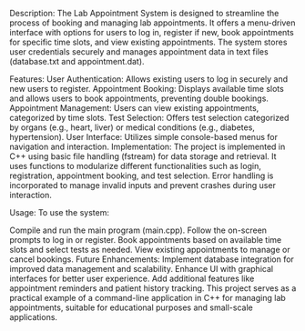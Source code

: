 Description:
The Lab Appointment System is designed to streamline the process of booking and managing lab appointments. It offers a menu-driven interface with options for users to log in, register if new, book appointments for specific time slots, and view existing appointments. The system stores user credentials securely and manages appointment data in text files (database.txt and appointment.dat).

Features:
User Authentication: Allows existing users to log in securely and new users to register.
Appointment Booking: Displays available time slots and allows users to book appointments, preventing double bookings.
Appointment Management: Users can view existing appointments, categorized by time slots.
Test Selection: Offers test selection categorized by organs (e.g., heart, liver) or medical conditions (e.g., diabetes, hypertension).
User Interface: Utilizes simple console-based menus for navigation and interaction.
Implementation:
The project is implemented in C++ using basic file handling (fstream) for data storage and retrieval. It uses functions to modularize different functionalities such as login, registration, appointment booking, and test selection. Error handling is incorporated to manage invalid inputs and prevent crashes during user interaction.

Usage:
To use the system:

Compile and run the main program (main.cpp).
Follow the on-screen prompts to log in or register.
Book appointments based on available time slots and select tests as needed.
View existing appointments to manage or cancel bookings.
Future Enhancements:
Implement database integration for improved data management and scalability.
Enhance UI with graphical interfaces for better user experience.
Add additional features like appointment reminders and patient history tracking.
This project serves as a practical example of a command-line application in C++ for managing lab appointments, suitable for educational purposes and small-scale applications.
